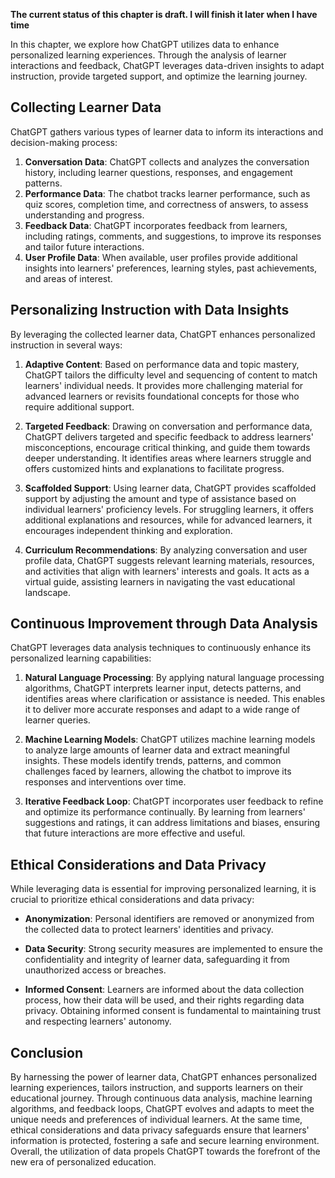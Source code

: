 **The current status of this chapter is draft. I will finish it later when I have time**

In this chapter, we explore how ChatGPT utilizes data to enhance personalized learning experiences. Through the analysis of learner interactions and feedback, ChatGPT leverages data-driven insights to adapt instruction, provide targeted support, and optimize the learning journey.

Collecting Learner Data
-----------------------

ChatGPT gathers various types of learner data to inform its interactions and decision-making process:

1. **Conversation Data**: ChatGPT collects and analyzes the conversation history, including learner questions, responses, and engagement patterns.
2. **Performance Data**: The chatbot tracks learner performance, such as quiz scores, completion time, and correctness of answers, to assess understanding and progress.
3. **Feedback Data**: ChatGPT incorporates feedback from learners, including ratings, comments, and suggestions, to improve its responses and tailor future interactions.
4. **User Profile Data**: When available, user profiles provide additional insights into learners' preferences, learning styles, past achievements, and areas of interest.

Personalizing Instruction with Data Insights
--------------------------------------------

By leveraging the collected learner data, ChatGPT enhances personalized instruction in several ways:

1. **Adaptive Content**: Based on performance data and topic mastery, ChatGPT tailors the difficulty level and sequencing of content to match learners' individual needs. It provides more challenging material for advanced learners or revisits foundational concepts for those who require additional support.

2. **Targeted Feedback**: Drawing on conversation and performance data, ChatGPT delivers targeted and specific feedback to address learners' misconceptions, encourage critical thinking, and guide them towards deeper understanding. It identifies areas where learners struggle and offers customized hints and explanations to facilitate progress.

3. **Scaffolded Support**: Using learner data, ChatGPT provides scaffolded support by adjusting the amount and type of assistance based on individual learners' proficiency levels. For struggling learners, it offers additional explanations and resources, while for advanced learners, it encourages independent thinking and exploration.

4. **Curriculum Recommendations**: By analyzing conversation and user profile data, ChatGPT suggests relevant learning materials, resources, and activities that align with learners' interests and goals. It acts as a virtual guide, assisting learners in navigating the vast educational landscape.

Continuous Improvement through Data Analysis
--------------------------------------------

ChatGPT leverages data analysis techniques to continuously enhance its personalized learning capabilities:

1. **Natural Language Processing**: By applying natural language processing algorithms, ChatGPT interprets learner input, detects patterns, and identifies areas where clarification or assistance is needed. This enables it to deliver more accurate responses and adapt to a wide range of learner queries.

2. **Machine Learning Models**: ChatGPT utilizes machine learning models to analyze large amounts of learner data and extract meaningful insights. These models identify trends, patterns, and common challenges faced by learners, allowing the chatbot to improve its responses and interventions over time.

3. **Iterative Feedback Loop**: ChatGPT incorporates user feedback to refine and optimize its performance continually. By learning from learners' suggestions and ratings, it can address limitations and biases, ensuring that future interactions are more effective and useful.

Ethical Considerations and Data Privacy
---------------------------------------

While leveraging data is essential for improving personalized learning, it is crucial to prioritize ethical considerations and data privacy:

* **Anonymization**: Personal identifiers are removed or anonymized from the collected data to protect learners' identities and privacy.

* **Data Security**: Strong security measures are implemented to ensure the confidentiality and integrity of learner data, safeguarding it from unauthorized access or breaches.

* **Informed Consent**: Learners are informed about the data collection process, how their data will be used, and their rights regarding data privacy. Obtaining informed consent is fundamental to maintaining trust and respecting learners' autonomy.

Conclusion
----------

By harnessing the power of learner data, ChatGPT enhances personalized learning experiences, tailors instruction, and supports learners on their educational journey. Through continuous data analysis, machine learning algorithms, and feedback loops, ChatGPT evolves and adapts to meet the unique needs and preferences of individual learners. At the same time, ethical considerations and data privacy safeguards ensure that learners' information is protected, fostering a safe and secure learning environment. Overall, the utilization of data propels ChatGPT towards the forefront of the new era of personalized education.
